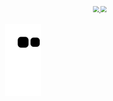 <div align="center">
  <a href="https://github.com/MisterDoom4">
  <img height="180em" src="https://github-readme-stats.vercel.app/api?username=MisterDoom4&show_icons=true&theme=dracula&include_all_commits=true&count_private=true"/>
  <img height="180em" src="https://github-readme-stats.vercel.app/api/top-langs/?username=MisterDoom4&layout=compact&langs_count=7&theme=dracula"/>
</div>

  
  ##
 
 
  ![Snake animation](https://github.com/MisterDoom4/MisterDoom4/blob/output/github-contribution-grid-snake.svg)
 
</div>
